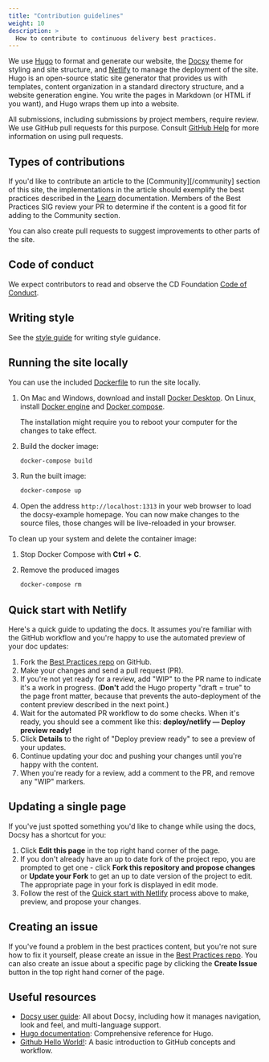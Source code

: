 ```yaml
---
title: "Contribution guidelines"
weight: 10
description: >
  How to contribute to continuous delivery best practices.
---
```


We use [Hugo](https://gohugo.io/) to format and generate our website, the
[Docsy](https://github.com/google/docsy) theme for styling and site structure, 
and [Netlify](https://www.netlify.com/) to manage the deployment of the site. 
Hugo is an open-source static site generator that provides us with templates, 
content organization in a standard directory structure, and a website generation 
engine. You write the pages in Markdown (or HTML if you want), and Hugo wraps
them up into a website.

All submissions, including submissions by project members, require review. We
use GitHub pull requests for this purpose. Consult
[GitHub Help](https://help.github.com/articles/about-pull-requests/) for more
information on using pull requests.

## Types of contributions

If you'd like to contribute an article to the [Community][/community] section of
this site, the implementations in the article should exemplify the best
practices described in the [Learn](/learn) documentation. Members of the
Best Practices SIG review your PR to determine if the content is a good fit
for adding to the Community section.

You can also create pull requests to suggest improvements to other parts of the
site.

## Code of conduct

We expect contributors to read and observe the CD Foundation
[Code of Conduct][coc].

## Writing style

See the [style guide](style-guide) for writing style guidance.

## Running the site locally

You can use the included [Dockerfile](https://docs.docker.com/engine/reference/builder/) to run the site locally.

1.  On Mac and Windows, download and install [Docker
    Desktop](https://www.docker.com/get-started).  On Linux, install [Docker
    engine](https://docs.docker.com/engine/install/#server) and [Docker
    compose](https://docs.docker.com/compose/install/).
   
    The installation might require you to reboot your computer for the changes to
    take effect. 

1. Build the docker image:

   ```bash
   docker-compose build
   ```

1. Run the built image:

   ```bash
   docker-compose up
   ```

1. Open the address `http://localhost:1313` in your web browser to load the
   docsy-example homepage. You can now make changes to the source files, those
   changes will be live-reloaded in your browser.


To clean up your system and delete the container image:

1. Stop Docker Compose with **Ctrl + C**.

1. Remove the produced images

   ```bash
   docker-compose rm
   ```

## Quick start with Netlify

Here's a quick guide to updating the docs. It assumes you're familiar with the
GitHub workflow and you're happy to use the automated preview of your doc
updates:

1. Fork the [Best Practices repo][bp-repo] on GitHub.
1. Make your changes and send a pull request (PR).
1. If you're not yet ready for a review, add "WIP" to the PR name to indicate 
  it's a work in progress. (**Don't** add the Hugo property 
  "draft = true" to the page front matter, because that prevents the 
  auto-deployment of the content preview described in the next point.)
1. Wait for the automated PR workflow to do some checks. When it's ready,
  you should see a comment like this: **deploy/netlify — Deploy preview ready!**
1. Click **Details** to the right of "Deploy preview ready" to see a preview
  of your updates.
1. Continue updating your doc and pushing your changes until you're happy with 
  the content.
1. When you're ready for a review, add a comment to the PR, and remove any
  "WIP" markers.

## Updating a single page

If you've just spotted something you'd like to change while using the docs, Docsy has a shortcut for you:

1. Click **Edit this page** in the top right hand corner of the page.
1. If you don't already have an up to date fork of the project repo, you are prompted to get one - click **Fork this repository and propose changes** or **Update your Fork** to get an up to date version of the project to edit. The appropriate page in your fork is displayed in edit mode.
1. Follow the rest of the [Quick start with Netlify](#quick-start-with-netlify) process above to make, preview, and propose your changes.

## Creating an issue

If you've found a problem in the best practices content, but you're not sure how
to fix it yourself, please create an issue in the [Best Practices repo][issues].
You can also create an issue about a specific page by clicking the **Create Issue**
button in the top right hand corner of the page.

## Useful resources

* [Docsy user guide](https://www.docsy.dev/docs/): All about Docsy, including how it manages navigation, look and feel, and multi-language support.
* [Hugo documentation](https://gohugo.io/documentation/): Comprehensive reference for Hugo.
* [Github Hello World!](https://guides.github.com/activities/hello-world/): A basic introduction to GitHub concepts and workflow.

[bp-repo]: https://github.com/cdfoundation/best-practices-site
[issues]: https://github.com/cdfoundation/best-practices-site/issues
[coc]: https://github.com/cdfoundation/.github/blob/7c3c8e275f16fd38c4431006b49471a582059f33/CODE_OF_CONDUCT.md
